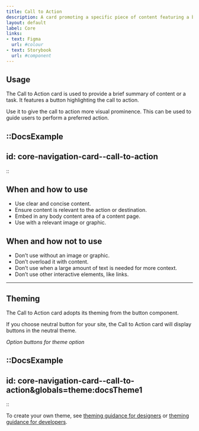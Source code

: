 ```yaml
---
title: Call to Action
description: A card promoting a specific piece of content featuring a button highlighting the call to action.
layout: default
label: Core
links:
- text: Figma
  url: #colour
- text: Storybook
  url: #component
---
```


## Usage
The Call to Action card is used to provide a brief summary of content or a task. It features a button highlighting the call to action.

Use it to give the call to action more visual prominence. This can be used to guide users to perform a preferred action.

::DocsExample
---
id: core-navigation-card--call-to-action
---
::

## When and how to use
- Use clear and concise content.
- Ensure content is relevant to the action or destination.
- Embed in any body content area of a content page.
- Use with a relevant image or graphic.

## When and how not to use
- Don’t use without an image or graphic.
- Don’t overload it with content.
- Don’t use when a large amount of text is needed for more context.
- Don’t use other interactive elements, like links.

---

## Theming
The Call to Action card adopts its theming from the button component.

If you choose neutral button for your site, the Call to Action card will display buttons in the neutral theme.  

*Option buttons for theme option*

::DocsExample
---
id: core-navigation-card--call-to-action&globals=theme:docsTheme1
---
::

To create your own theme, see [theming guidance for designers]() or [theming guidance for developers]().
